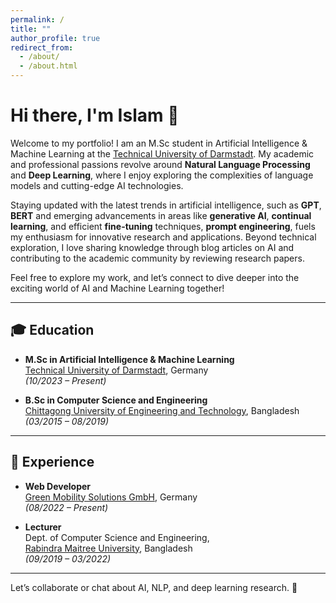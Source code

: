 ```yaml
---
permalink: /
title: ""
author_profile: true
redirect_from:
  - /about/
  - /about.html
---
```

# Hi there, I'm Islam 👋

Welcome to my portfolio! I am an M.Sc student in Artificial Intelligence & Machine Learning at the [Technical University of Darmstadt](https://www.tu-darmstadt.de). My academic and professional passions revolve around **Natural Language Processing** and **Deep Learning**, where I enjoy exploring the complexities of language models and cutting-edge AI technologies.

Staying updated with the latest trends in artificial intelligence, such as **GPT**, **BERT** and emerging advancements in areas like **generative AI**, **continual learning**, and efficient **fine-tuning** techniques, **prompt engineering**, fuels my enthusiasm for innovative research and applications. Beyond technical exploration, I love sharing knowledge through blog articles on AI and contributing to the academic community by reviewing research papers.

Feel free to explore my work, and let’s connect to dive deeper into the exciting world of AI and Machine Learning together!

---

## 🎓 **Education**

- **M.Sc in Artificial Intelligence & Machine Learning**  
  [Technical University of Darmstadt](https://www.tu-darmstadt.de), Germany  
  _(10/2023 – Present)_

- **B.Sc in Computer Science and Engineering**  
  [Chittagong University of Engineering and Technology](https://www.cuet.ac.bd), Bangladesh  
  _(03/2015 – 08/2019)_

---

## 💼 **Experience**

- **Web Developer**  
  [Green Mobility Solutions GmbH](https://green-mobility-solutions.de/en), Germany  
  _(08/2022 – Present)_

- **Lecturer**  
  Dept. of Computer Science and Engineering,  
  [Rabindra Maitree University](https://rmu.ac.bd), Bangladesh  
  _(09/2019 – 03/2022)_

---

Let’s collaborate or chat about AI, NLP, and deep learning research. 🚀
